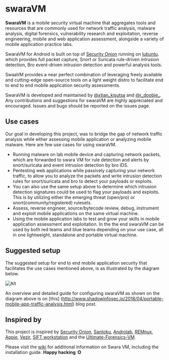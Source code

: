 # swaraVM
**SwaraVM** is a mobile security virtual machine that aggregates tools and resources that are commonly used for network traffic analysis, malware analysis, digital forensics, vulnerability research and exploitation, reverse engineering, mobile and web application assessment, alongside a variety of mobile application practice labs.

SwaraVM for Android is built on top of [Security Onion](https://securityonion.net) running on [lubuntu](https://lubuntu.net). which provides full packet capture, Snort or Suricata rule-driven intrusion detection, Bro event-driven intrusion detection and powerful analysis tools.

SwaaVM provides a near perfect combination of leveraging freely available and cutting-edge open-source tools on a light weight distro to facilitate end to end to end mobile application security assessments.  

SwaraVM is developed and maintained by [@xtian_kisutsa](https://twitter.com/xtian_kisutsa) and [@r_doobie_](https://twitter.com/r_doobie_). Any contributions and suggestions for swaraVM are highly appreciated and encouraged. Issues and bugs should be reported on the issues page.  

## Use cases
Our goal in developing this project, was to bridge the gap of network traffic analysis while either assessing mobile application or analyzing mobile malware. Here are few use cases for using swaraVM.
* Running malware on lab mobile device and capturing network packets, which are forwarded to swara VM for rule detection and alerts by snort/suricata and event intrusion detection by bro IDS. 
* Pentesting web applications while passively capturing your network traffic, to allow you to analyze the packets and write intrusion detection rules for snort/suricata and bro to detect your payloads or exploits. 
* You can also use the same setup above to determine which intrusion detection signatures could be used to flag your payloads and exploits. This is by utilizing either the emerging threat (open/pro) or snort(community/registered) rulesets. 
* Assess, reverse engineer, source/bytecode review, debug, instrument and exploit mobile applications on the same virtual machine. 
* Using the mobile application labs to test and grow your skills in mobile application assessment and exploitation. 
In the the end swaraVM can be used by both red teams and blue teams depending on your use case, all in one lightweight, standalone and portable virtual machine. 

## Suggested setup
The suggested setup for end to end mobile application security that facilitates the use cases mentioned above, is as illustrated by the diagram below. 

![Alt](https://github.com/xtiankisutsa/swaraVM/blob/master/sample_setup.png)

An overview and detailed guide for configuring swaraVM as shown on the diagram above is on [this] (http://www.shadowinfosec.io/2018/04/portable-mobile-app-traffic-analysis.html) blog post. 

## Inspired by
This project is inspired by [Security Onion](https://securityonion.net), [Santoku](https://santoku-linux.com/), [Androlab](https://github.com/sh4hin/Androl4b), [REMnux](https://remnux.org), [Appie](https://manifestsecurity.com/appie/), [Vezir](https://github.com/oguzhantopgul/Vezir-Project), [SIFT workstation](https://digital-forensics.sans.org/community/downloads) and the [Ultimate-Forensics-VM](https://github.com/theflakes/Ultimate-Forensics-VM).  

Please visit the [wiki](https://github.com/xtiankisutsa/swaraVM/wiki) for additional information on Swara VM, including the installation guide. **Happy hacking :D** 
